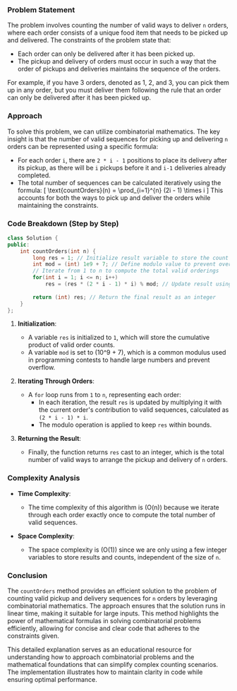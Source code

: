 

### Problem Statement
The problem involves counting the number of valid ways to deliver `n` orders, where each order consists of a unique food item that needs to be picked up and delivered. The constraints of the problem state that:
- Each order can only be delivered after it has been picked up.
- The pickup and delivery of orders must occur in such a way that the order of pickups and deliveries maintains the sequence of the orders.

For example, if you have 3 orders, denoted as 1, 2, and 3, you can pick them up in any order, but you must deliver them following the rule that an order can only be delivered after it has been picked up.

### Approach
To solve this problem, we can utilize combinatorial mathematics. The key insight is that the number of valid sequences for picking up and delivering `n` orders can be represented using a specific formula:
- For each order `i`, there are `2 * i - 1` positions to place its delivery after its pickup, as there will be `i` pickups before it and `i-1` deliveries already completed. 
- The total number of sequences can be calculated iteratively using the formula:
  \[
  \text{countOrders}(n) = \prod_{i=1}^{n} (2i - 1) \times i
  \]
This accounts for both the ways to pick up and deliver the orders while maintaining the constraints.

### Code Breakdown (Step by Step)

```cpp
class Solution {
public:
    int countOrders(int n) {
        long res = 1; // Initialize result variable to store the count
        int mod = (int) 1e9 + 7; // Define modulo value to prevent overflow
        // Iterate from 1 to n to compute the total valid orderings
        for(int i = 1; i <= n; i++)
            res = (res * (2 * i - 1) * i) % mod; // Update result using the derived formula
        
        return (int) res; // Return the final result as an integer
    }
};
```

1. **Initialization**: 
   - A variable `res` is initialized to `1`, which will store the cumulative product of valid order counts.
   - A variable `mod` is set to \(10^9 + 7\), which is a common modulus used in programming contests to handle large numbers and prevent overflow.

2. **Iterating Through Orders**: 
   - A `for` loop runs from `1` to `n`, representing each order:
     - In each iteration, the result `res` is updated by multiplying it with the current order's contribution to valid sequences, calculated as `(2 * i - 1) * i`.
     - The modulo operation is applied to keep `res` within bounds.

3. **Returning the Result**: 
   - Finally, the function returns `res` cast to an integer, which is the total number of valid ways to arrange the pickup and delivery of `n` orders.

### Complexity Analysis
- **Time Complexity**: 
  - The time complexity of this algorithm is \(O(n)\) because we iterate through each order exactly once to compute the total number of valid sequences.
  
- **Space Complexity**: 
  - The space complexity is \(O(1)\) since we are only using a few integer variables to store results and counts, independent of the size of `n`.

### Conclusion
The `countOrders` method provides an efficient solution to the problem of counting valid pickup and delivery sequences for `n` orders by leveraging combinatorial mathematics. The approach ensures that the solution runs in linear time, making it suitable for large inputs. This method highlights the power of mathematical formulas in solving combinatorial problems efficiently, allowing for concise and clear code that adheres to the constraints given.

This detailed explanation serves as an educational resource for understanding how to approach combinatorial problems and the mathematical foundations that can simplify complex counting scenarios. The implementation illustrates how to maintain clarity in code while ensuring optimal performance.
